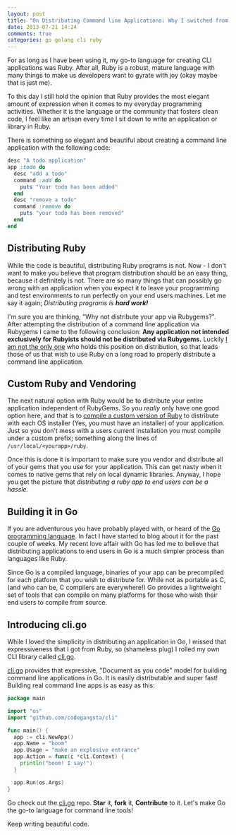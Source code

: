 ```yaml
---
layout: post
title: "On Distributing Command line Applications: Why I switched from Ruby to Go"
date: 2013-07-21 14:24
comments: true
categories: go golang cli ruby
---
```


For as long as I have been using it, my go-to language for creating CLI applications was Ruby. After all, Ruby is a robust, mature language with many things to make us developers want to gyrate with joy (okay maybe that is just me). 

To this day I still hold the opinion that Ruby provides the most elegant amount of expression when it comes to my everyday programming activities. Whether it is the language or the community that fosters clean code, I feel like an artisan every time I sit down to write an application or library in Ruby.

There is something so elegant and beautiful about creating a command line application with the following code:

``` ruby
desc "A todo application"
app :todo do
  desc "add a todo"
  command :add do
    puts "Your todo has been added"
  end
  desc "remove a todo"
  command :remove do
    puts "your todo has been removed"
  end
end
```

## Distributing Ruby
While the code is beautiful, distributing Ruby programs is not. Now - I don't want to make you believe that program distribution should be an easy thing, because it definitely is not. There are so many things that can possibly go wrong with an application when you expect it to leave your programming and test environments to run perfectly on your end users machines. Let me say it again; *Distributing programs is **hard work!***

I'm sure you are thinking, "Why not distribute your app via Rubygems?". After attempting the distribution of a command line application via Rubygems I came to the following conclusion: **Any application not intended exclusively for Rubyists should not be distributed via Rubygems.** Luckily [I am not the only one](http://mitchellh.com/abandoning-rubygems) who holds this position on distribution, so that leads those of us that wish to use Ruby on a long road to properly distribute a command line application.

## Custom Ruby and Vendoring
The next natural option with Ruby would be to distribute your entire application independent of RubyGems. So you *really* only have one good option here, and that is to [compile a custom version of Ruby](http://yehudakatz.com/2012/06/05/tokaido-status-update-implementation-details/) to distribute with each OS installer (Yes, you must have an installer) of your application. Just so you don't mess with a users current installation you must compile under a custom prefix; something along the lines of `/usr/local/<yourapp>/ruby`. 

Once this is done it is important to make sure you vendor and distribute all of your gems that you use for your application. This can get nasty when it comes to native gems that rely on local dynamic libraries. Anyway, I hope you get the picture that *distributing a ruby app to end users can be a hassle.*

## Building it in Go
If you are adventurous you have probably played with, or heard of the [Go programming language](http://golang.org/). In fact I have started to blog about it for the past couple of weeks. My recent love affair with Go has led me to believe that distributing applications to end users in Go is a much simpler process than languages like Ruby.

Since Go is a compiled language, binaries of your app can be precompiled for each platform that you wish to distribute for. While not as portable as C, (and who can be, C compilers are everywhere!) Go provides a lightweight set of tools that can compile on many platforms for those who wish their end users to compile from source.

## Introducing cli.go
While I loved the simplicity in distributing an application in Go, I missed that expressiveness that I got from Ruby, so (shameless plug) I rolled my own CLI library called [cli.go](https://github.com/codegangsta/cli).  

[cli.go](https://github.com/codegangsta/cli) provides that expressive, "Document as you code" model for building command line applications in Go. It is easily distributable and super fast! Building real command line apps is as easy as this:

``` go
package main

import "os"
import "github.com/codegangsta/cli"

func main() {
  app := cli.NewApp()
  app.Name = "boom"
  app.Usage = "make an explosive entrance"
  app.Action = func(c *cli.Context) {
    println("boom! I say!")
  }

  app.Run(os.Args)
}
```

Go check out the [cli.go](https://github.com/codegangsta/cli) repo. **Star** it, **fork** it, **Contribute** to it. Let's make Go the go-to language for command line tools!

Keep writing beautiful code.